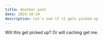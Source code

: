 ```yaml
---
title: Another post
date: 2024-10-24
description: Let's see if it gets picked up
---
```

Will this get picked up? Or will caching get me.